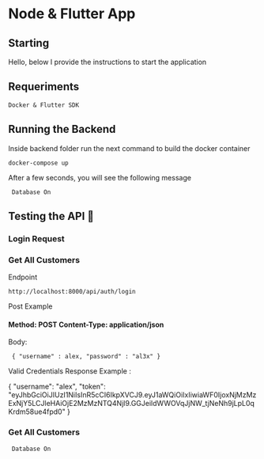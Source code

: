# Node & Flutter App

## Starting

Hello, below I provide the instructions to start the application

## Requeriments

```
Docker & Flutter SDK
```

## Running the Backend

Inside backend folder run the next command to build the docker container

```
docker-compose up
```

After a few seconds, you will see the following message

```
 Database On
```

## Testing the API 📖

### Login Request

### Get All Customers

Endpoint

```
http://localhost:8000/api/auth/login
```

Post Example

#### Method: POST Content-Type: application/json

Body:

```
 { "username" : alex, "password" : "al3x" }
```

Valid Credentials Response Example :

{
"username": "alex",
"token": "eyJhbGciOiJIUzI1NiIsInR5cCI6IkpXVCJ9.eyJ1aWQiOiIxIiwiaWF0IjoxNjMzMzExNjY5LCJleHAiOjE2MzMzNTQ4Njl9.GGJeildWWOVqJjNW_tjNeNh9jLpL0qKrdm58ue4fpd0"
}

### Get All Customers

```
 Database On
```
